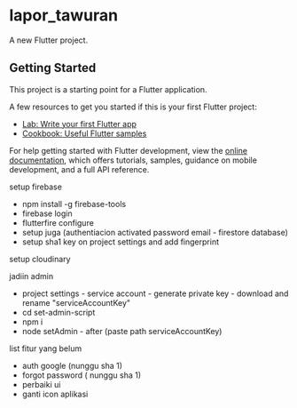# lapor_tawuran

A new Flutter project.

## Getting Started

This project is a starting point for a Flutter application.

A few resources to get you started if this is your first Flutter project:

- [Lab: Write your first Flutter app](https://docs.flutter.dev/get-started/codelab)
- [Cookbook: Useful Flutter samples](https://docs.flutter.dev/cookbook)

For help getting started with Flutter development, view the
[online documentation](https://docs.flutter.dev/), which offers tutorials,
samples, guidance on mobile development, and a full API reference.

setup firebase 
- npm install -g firebase-tools
- firebase login
- flutterfire configure
- setup juga (authentiacion activated password email - firestore database)
- setup sha1 key on project settings and add fingerprint

setup cloudinary


jadiin admin 
- project settings - service account - generate private key - download and rename "serviceAccountKey"
- cd set-admin-script
- npm i
- node setAdmin - after (paste path serviceAccountKey)

list fitur yang belum
- auth google (nunggu sha 1)
- forgot password ( nunggu sha 1)
- perbaiki ui
- ganti icon aplikasi